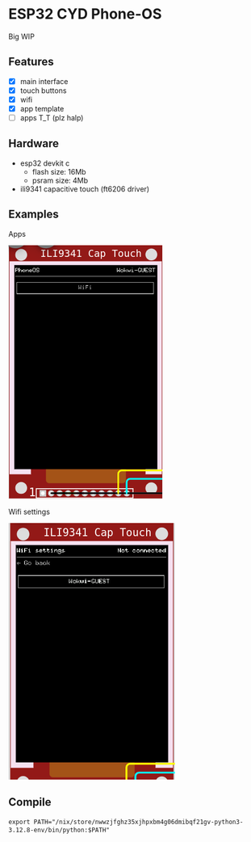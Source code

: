 # ESP32 CYD Phone-OS

Big WIP

## Features

- [x] main interface
- [x] touch buttons
- [x] wifi
- [x] app template
- [ ] apps T_T (plz halp)

## Hardware

- esp32 devkit c
  - flash size: 16Mb
  - psram size: 4Mb
- ili9341 capacitive touch (ft6206 driver)

## Examples

Apps

![](./demo/apps.png)

Wifi settings

![](./demo/wifi.png)

## Compile

```shell
export PATH="/nix/store/nwwzjfghz35xjhpxbm4g06dmibqf21gv-python3-3.12.8-env/bin/python:$PATH"
```